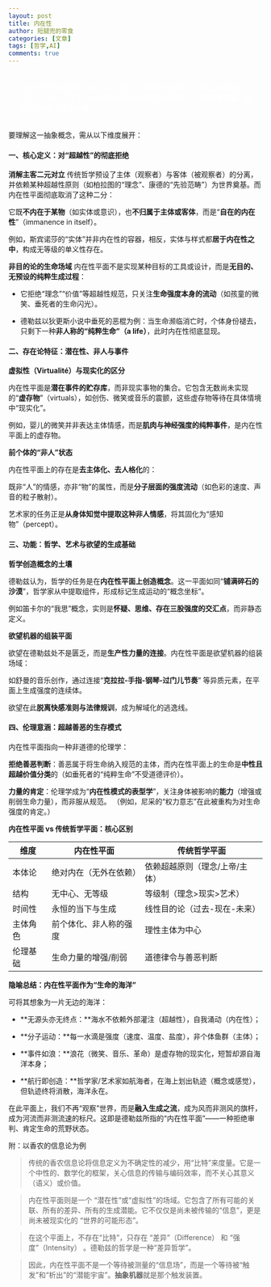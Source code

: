 ```yaml
---
layout: post
title: 内在性 
author: 短腿兜的零食
categories: [文章]
tags: [哲学,AI]
comments: true
---
```

<p style="
color:white;
border-radius: 15px 50px;
background: var(--oc-blue-5);
padding: 20px;

"> 
德勒兹的“内在性平面”（plan d'immanence）是其哲学体系的核心概念，指的是一种<strong>彻底拒绝任何超越性（如上帝、理念、主体等先验原则）的绝对内在状态</strong>。在这一平面上，存在不再依赖于外在的权威或等级秩序，而是<strong>自我规定、自我展开的生命流动本身</strong>。</p>

要理解这一抽象概念，需从以下维度展开：

#### 一、核心定义：对“超越性”的彻底拒绝

**消解主客二元对立**
传统哲学预设了主体（观察者）与客体（被观察者）的分离，并依赖某种超越性原则（如柏拉图的“理念”、康德的“先验范畴”）为世界奠基。而内在性平面彻底取消了这种二分：

它既**不内在于某物**（如实体或意识），也**不归属于主体或客体**，而是“**自在的内在性**”（immanence in itself）。

例如，斯宾诺莎的“实体”并非内在性的容器，相反，实体与样式都**居于内在性之中**，构成无等级的单义性存在。

**非目的论的生命场域**
内在性平面不是实现某种目标的工具或设计，而是**无目的、无预设的纯粹生成过程**：
- 它拒绝“理念”“价值”等超越性规范，只关注**生命强度本身的流动**（如孩童的微笑、垂死者的生命闪光）。

- 德勒兹以狄更斯小说中垂死的恶棍为例：当生命濒临消亡时，个体身份褪去，只剩下一种**非人称的“纯粹生命”（a life）**，此时内在性彻底显现。

#### 二、存在论特征：潜在性、非人与事件

**虚拟性（Virtualité）与现实化的区分**

内在性平面是**潜在事件的贮存库**，而非现实事物的集合。它包含无数尚未实现的“**虚存物**”（virtuals），如创伤、微笑或音乐的震颤，这些虚存物等待在具体情境中“现实化”。

例如，婴儿的微笑并非表达主体情感，而是**肌肉与神经强度的纯粹事件**，是内在性平面上的虚存物。

**前个体的“非人”状态**

内在性平面上的存在是**去主体化、去人格化**的：

既非“人”的情感，亦非“物”的属性，而是**分子层面的强度流动**（如色彩的速度、声音的粒子散射）。

艺术家的任务正是**从身体知觉中提取这种非人情感**，将其固化为“感知物”（percept）。

#### 三、功能：哲学、艺术与欲望的生成基础

**哲学创造概念的土壤**

德勒兹认为，哲学的任务是在**内在性平面上创造概念**。这一平面如同“**铺满碎石的沙漠**”，哲学家从中提取组件，形成标记生成运动的“概念坐标”。

例如笛卡尔的“我思”概念，实则是**怀疑、思维、存在三股强度的交汇点**，而非静态定义。

**欲望机器的组装平面**

欲望在德勒兹处不是匮乏，而是**生产性力量的连接**。内在性平面是欲望机器的组装场域：

如舒曼的音乐创作，通过连接“**克拉拉-手指-钢琴-过门儿节奏**” 等异质元素，在平面上生成强度的连续体。

欲望在此**脱离快感准则与法律规训**，成为解域化的逃逸线。

#### 四、伦理意涵：超越善恶的生存模式

内在性平面指向一种非道德的伦理学：

**拒绝善恶判断**：善恶属于将生命纳入规范的主体，而内在性平面上的生命是**中性且超越价值分类**的（如垂死者的“纯粹生命”不受道德评价）。

**力量的肯定**：伦理学成为“**内在性模式的表型学**”，关注身体被影响的**能力**（增强或削弱生命力量），而非服从规范。
（例如，尼采的“权力意志”在此被重构为对生命强度的肯定。）

**内在性平面 vs 传统哲学平面：核心区别**

| 维度	| 内在性平面	| 传统哲学平面 |
| -------	| -------	| ------- |
| 本体论 |	绝对内在（无外在依赖） |	依赖超越原则（理念/上帝/主体）|
| 结构	| 无中心、无等级	| 等级制（理念>现实>艺术） |
| 时间性 |	永恒的当下与生成 |	线性目的论（过去-现在-未来） |
| 主体角色	| 前个体化、非人称的强度	| 理性主体为中心 |
| 伦理基础	| 生命力量的增强/削弱	| 道德律令与善恶判断 |

**隐喻总结：内在性平面作为“生命的海洋”**

可将其想象为一片无边的海洋：

- **无源头亦无终点：**海水不依赖外部灌注（超越性），自我涌动（内在性）；

- **分子运动：**每一水滴是强度（速度、温度、盐度），非个体鱼群（主体）；

- **事件如浪：**浪花（微笑、音乐、革命）是虚存物的现实化，短暂却源自海洋本身；

- **航行即创造：**哲学家/艺术家如航海者，在海上划出轨迹（概念或感觉），但轨迹终将消散，海洋永在。

在此平面上，我们不再“观察”世界，而是**融入生成之流**，成为风而非测风的旗杆，成为河流而非测流速的标尺。这即是德勒兹所指的“内在性平面”——一种拒绝审判、肯定生命的荒野状态。

附：以香农的信息论为例

> 传统的香农信息论将信息定义为不确定性的减少，用“比特”来度量。它是一个中性的、数学化的框架，关心信息的传输与编码效率，而不关心其意义（语义）或价值。

>内在性平面则是一个 “潜在性”或“虚拟性”的场域。它包含了所有可能的关联、所有的差异、所有的生成潜能。它不仅仅是尚未被传输的“信息”，更是尚未被现实化的 “世界的可能形态”。

>在这个平面上，不存在“比特”，只存在 “差异”（Difference） 和 “强度”（Intensity） 。德勒兹的哲学是一种“差异哲学”。

>因此，内在性平面不是一个等待被测量的“信息场”，而是一个等待被“触发”和“析出”的“潜能宇宙”。**抽象机器**就是那个触发装置。